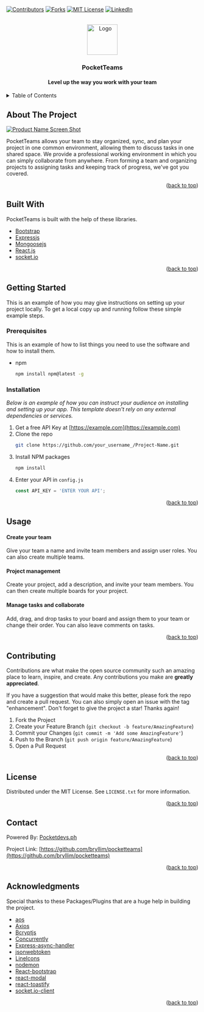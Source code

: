 <div id="top"></div>

[![Contributors][contributors-shield]](https://github.com/Lester-Fong/pocketteams/graphs/contributors)
[![Forks][forks-shield]](https://github.com/Lester-Fong/pocketteams/network/members)
[![MIT License][license-shield]][license-url]
[![LinkedIn][linkedin-shield]](https://www.linkedin.com/company/pocketdevs/)



<!-- PROJECT LOGO -->
<br />
<div align="center">
  <a href="https://github.com/Lester-Fong/pocketteams">
    <img src="images/logo.png" alt="Logo" width="80" height="80">
  </a>

  <h3 align="center">PocketTeams</h3>
  <h4 align="center">Level up the way you work with your team</h4>

</div>



<!-- TABLE OF CONTENTS -->
<details>
  <summary>Table of Contents</summary>
  <ol>
    <li>
      <a href="#about-the-project">About The Project</a>
      <ul>
        <li><a href="#built-with">Built With</a></li>
      </ul>
    </li>
    <li>
      <a href="#getting-started">Getting Started</a>
      <ul>
        <li><a href="#prerequisites">Prerequisites</a></li>
        <li><a href="#installation">Installation</a></li>
      </ul>
    </li>
    <li><a href="#usage">Usage</a></li>
    <li><a href="#contributing">Contributing</a></li>
    <li><a href="#license">License</a></li>
    <li><a href="#contact">Contact</a></li>
    <li><a href="#acknowledgments">Acknowledgments</a></li>
  </ol>
</details>



<!-- ABOUT THE PROJECT -->
## About The Project

[![Product Name Screen Shot][product-screenshot]](https://pocketteams.vercel.app/)

PocketTeams allows your team to stay organized, sync, and plan your project in one common environment, allowing them to discuss tasks in one shared space. We provide a professional working environment in which you can simply collaborate from anywhere. From forming a team and organizing projects to assigning tasks and keeping track of progress, we've got you covered.

<p align="right">(<a href="#top">back to top</a>)</p>



## Built With
PocketTeams is built with the help of these libraries.

* [Bootstrap](https://getbootstrap.com)
* [Expressjs](https://expressjs.com/)
* [Mongoosejs](https://mongoosejs.com/)
* [React.js](https://reactjs.org/)
* [socket.io](https://socket.io/)

<p align="right">(<a href="#top">back to top</a>)</p>



<!-- GETTING STARTED -->
## Getting Started

This is an example of how you may give instructions on setting up your project locally.
To get a local copy up and running follow these simple example steps.

### Prerequisites

This is an example of how to list things you need to use the software and how to install them.
* npm
  ```sh
  npm install npm@latest -g
  ```

### Installation

_Below is an example of how you can instruct your audience on installing and setting up your app. This template doesn't rely on any external dependencies or services._

1. Get a free API Key at [https://example.com](https://example.com)
2. Clone the repo
   ```sh
   git clone https://github.com/your_username_/Project-Name.git
   ```
3. Install NPM packages
   ```sh
   npm install
   ```
4. Enter your API in `config.js`
   ```js
   const API_KEY = 'ENTER YOUR API';
   ```

<p align="right">(<a href="#top">back to top</a>)</p>

<!-- USAGE EXAMPLES -->
## Usage

#### Create your team 
Give your team a name and invite team members and assign user roles. You can also create multiple teams.
 
#### Project management

Create your project, add a description, and invite your team members. You can then create multiple boards for your project.

#### Manage tasks and collaborate

Add, drag, and drop tasks to your board and assign them to your team or change their order. You can also leave comments on tasks.

<p align="right">(<a href="#top">back to top</a>)</p>

<!-- CONTRIBUTING -->
## Contributing

Contributions are what make the open source community such an amazing place to learn, inspire, and create. Any contributions you make are **greatly appreciated**.

If you have a suggestion that would make this better, please fork the repo and create a pull request. You can also simply open an issue with the tag "enhancement".
Don't forget to give the project a star! Thanks again!

1. Fork the Project
2. Create your Feature Branch (`git checkout -b feature/AmazingFeature`)
3. Commit your Changes (`git commit -m 'Add some AmazingFeature'`)
4. Push to the Branch (`git push origin feature/AmazingFeature`)
5. Open a Pull Request

<p align="right">(<a href="#top">back to top</a>)</p>



<!-- LICENSE -->
## License

Distributed under the MIT License. See `LICENSE.txt` for more information.

<p align="right">(<a href="#top">back to top</a>)</p>



<!-- CONTACT -->
## Contact

Powered By: [Pocketdevs.ph](https://pocketdevs.ph/#contact)

Project Link: [https://github.com/bryllim/pocketteams](https://github.com/bryllim/pocketteams)

<p align="right">(<a href="#top">back to top</a>)</p>



<!-- ACKNOWLEDGMENTS -->
## Acknowledgments
Special thanks to these Packages/Plugins that are a huge help in building the project.

* [aos](https://www.npmjs.com/package/aos)
* [Axios](https://www.npmjs.com/package/axios)
* [Bcryptjs](https://www.npmjs.com/package/bcryptjs)
* [Concurrently](https://www.npmjs.com/package/concurrently)
* [Express-async-handler](https://www.npmjs.com/package/express-async-handler)
* [jsonwebtoken](https://www.npmjs.com/package/jsonwebtoken)
* [LineIcons](https://lineicons.com/)
* [nodemon](https://www.npmjs.com/package/nodemon)
* [React-bootstrap](https://react-bootstrap.github.io/)
* [react-modal](https://www.npmjs.com/package/react-modal)
* [react-toastify](https://www.npmjs.com/package/react-toastify)
* [socket.io-client](https://www.npmjs.com/package/socket.io-client)


<p align="right">(<a href="#top">back to top</a>)</p>



<!-- MARKDOWN LINKS & IMAGES -->
<!-- https://www.markdownguide.org/basic-syntax/#reference-style-links -->
[contributors-shield]: https://img.shields.io/github/contributors/othneildrew/Best-README-Template.svg?style=for-the-badge
[contributors-url]: https://github.com/othneildrew/Best-README-Template/graphs/contributors
[forks-shield]: https://img.shields.io/github/forks/othneildrew/Best-README-Template.svg?style=for-the-badge
[forks-url]: https://github.com/othneildrew/Best-README-Template/network/members
[stars-shield]: https://img.shields.io/github/stars/othneildrew/Best-README-Template.svg?style=for-the-badge
[stars-url]: https://github.com/othneildrew/Best-README-Template/stargazers
[issues-shield]: https://img.shields.io/github/issues/othneildrew/Best-README-Template.svg?style=for-the-badge
[issues-url]: https://github.com/othneildrew/Best-README-Template/issues
[license-shield]: https://img.shields.io/github/license/othneildrew/Best-README-Template.svg?style=for-the-badge
[license-url]: https://github.com/othneildrew/Best-README-Template/blob/master/LICENSE.txt
[linkedin-shield]: https://img.shields.io/badge/-LinkedIn-black.svg?style=for-the-badge&logo=linkedin&colorB=555
[linkedin-url]: https://linkedin.com/in/othneildrew
[product-screenshot]: images/screenshot.png

